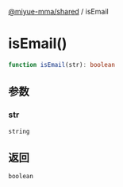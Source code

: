 [@miyue-mma/shared](../index.md) / isEmail

# isEmail()

```ts
function isEmail(str): boolean
```

## 参数

### str

`string`

## 返回

`boolean`
